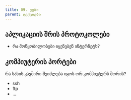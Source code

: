 ```yaml
---
title: 09. ვები
parent: ლექციები
---
```


## აპლიკაციის შრის პროტოკოლები
- რა მოწყობილობები იყენებენ ინტერნეტს?

## კომპიუტერის პორტები
რა სახის კავშირი შეიძლება იყოს ორ კომპიუტერს შორის?
- ssh
- ftp
- ...



